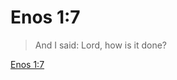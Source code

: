 # Enos 1:7

> And I said: Lord, how is it done?

[Enos 1:7](https://www.churchofjesuschrist.org/study/scriptures/bofm/enos/1?lang=eng&id=p7#p7)


